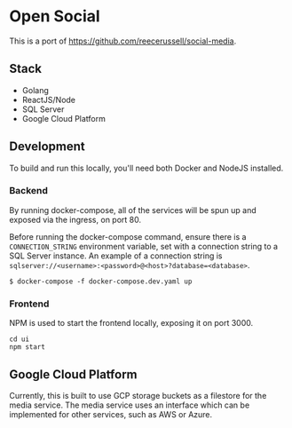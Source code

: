 # Open Social

This is a port of https://github.com/reecerussell/social-media.

## Stack

-   Golang
-   ReactJS/Node
-   SQL Server
-   Google Cloud Platform

## Development

To build and run this locally, you'll need both Docker and NodeJS installed.

### Backend

By running docker-compose, all of the services will be spun up and exposed via the ingress, on port 80.

Before running the docker-compose command, ensure there is a `CONNECTION_STRING` environment variable, set with a connection string to a SQL Server instance. An example of a connection string is `sqlserver://<username>:<password>@<host>?database=<database>`.

```
$ docker-compose -f docker-compose.dev.yaml up
```

### Frontend

NPM is used to start the frontend locally, exposing it on port 3000.

```
cd ui
npm start
```

## Google Cloud Platform

Currently, this is built to use GCP storage buckets as a filestore for the media service. The media service uses an interface which can be implemented for other services, such as AWS or Azure.

